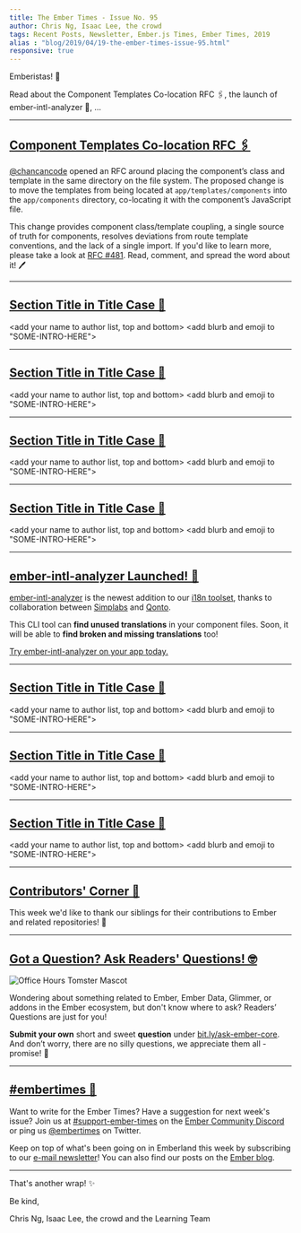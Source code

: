 ```yaml
---
title: The Ember Times - Issue No. 95
author: Chris Ng, Isaac Lee, the crowd
tags: Recent Posts, Newsletter, Ember.js Times, Ember Times, 2019
alias : "blog/2019/04/19-the-ember-times-issue-95.html"
responsive: true
---
```


<change date in alias and filename on day of send>

<SAYING-HELLO-IN-YOUR-FAVORITE-LANGUAGE> Emberistas! 🐹

Read about the Component Templates Co-location RFC 🖇️, the launch of ember-intl-analyzer 🚀, ...
<SOME-INTRO-HERE-TO-KEEP-THEM-SUBSCRIBERS-READING>

---

## [Component Templates Co-location RFC 🖇️](https://github.com/emberjs/rfcs/pull/481)

[@chancancode](https://github.com/chancancode) opened an RFC around placing the component’s class and template in the same directory on the file system. The proposed change is to move the templates from being located at `app/templates/components` into the `app/components` directory, co-locating it with the component’s JavaScript file.

This change provides component class/template coupling, a single source of truth for components, resolves deviations from route template conventions, and the lack of a single import. If you'd like to learn more, please take a look at [RFC #481](https://github.com/emberjs/rfcs/pull/481). Read, comment, and spread the word about it! 🖊️

---

## [Section Title in Title Case 🐹](#section-url)
<change section title emoji>
<consider adding some bold to your paragraph>
  
<add your name to author list, top and bottom>
<add blurb and emoji to "SOME-INTRO-HERE">

---

## [Section Title in Title Case 🐹](#section-url)
<change section title emoji>
<consider adding some bold to your paragraph>
  
<add your name to author list, top and bottom>
<add blurb and emoji to "SOME-INTRO-HERE">
  
---

## [Section Title in Title Case 🐹](#section-url)
<change section title emoji>
<consider adding some bold to your paragraph>
  
<add your name to author list, top and bottom>
<add blurb and emoji to "SOME-INTRO-HERE">
  
---

## [Section Title in Title Case 🐹](#section-url)
<change section title emoji>
<consider adding some bold to your paragraph>
  
<add your name to author list, top and bottom>
<add blurb and emoji to "SOME-INTRO-HERE">
  
---

## [ember-intl-analyzer Launched! 🚀](https://github.com/simplabs/ember-intl-analyzer)

[ember-intl-analyzer](https://github.com/simplabs/ember-intl-analyzer) is the newest addition to our [i18n toolset](https://github.com/ember-intl/ember-intl), thanks to collaboration between [Simplabs](https://simplabs.com/) and [Qonto](https://qonto.eu/).

This CLI tool can **find unused translations** in your component files. Soon, it will be able to **find broken and missing translations** too!

[Try ember-intl-analyzer on your app today.](https://github.com/simplabs/ember-intl-analyzer)
  
---

## [Section Title in Title Case 🐹](#section-url)
<change section title emoji>
<consider adding some bold to your paragraph>
  
<add your name to author list, top and bottom>
<add blurb and emoji to "SOME-INTRO-HERE">
  
---

## [Section Title in Title Case 🐹](#section-url)
<change section title emoji>
<consider adding some bold to your paragraph>
  
<add your name to author list, top and bottom>
<add blurb and emoji to "SOME-INTRO-HERE">
  
---

## [Section Title in Title Case 🐹](#section-url)
<change section title emoji>
<consider adding some bold to your paragraph>
  
<add your name to author list, top and bottom>
<add blurb and emoji to "SOME-INTRO-HERE">
  
---

## [Contributors' Corner 👏](https://guides.emberjs.com/release/contributing/repositories/)

<p>This week we'd like to thank our siblings for their contributions to Ember and related repositories! 💖</p>

---

## [Got a Question? Ask Readers' Questions! 🤓](https://docs.google.com/forms/d/e/1FAIpQLScqu7Lw_9cIkRtAiXKitgkAo4xX_pV1pdCfMJgIr6Py1V-9Og/viewform)

<div class="blog-row">
  <img class="float-right small transparent padded" alt="Office Hours Tomster Mascot" title="Readers' Questions" src="/images/tomsters/officehours.png" />

  <p>Wondering about something related to Ember, Ember Data, Glimmer, or addons in the Ember ecosystem, but don't know where to ask? Readers’ Questions are just for you!</p>

<p><strong>Submit your own</strong> short and sweet <strong>question</strong> under <a href="https://bit.ly/ask-ember-core" target="rq">bit.ly/ask-ember-core</a>. And don’t worry, there are no silly questions, we appreciate them all - promise! 🤞</p>

</div>

---

## [#embertimes 📰](https://blog.emberjs.com/tags/newsletter.html) 

Want to write for the Ember Times? Have a suggestion for next week's issue? Join us at [#support-ember-times](https://discordapp.com/channels/480462759797063690/485450546887786506) on the [Ember Community Discord](https://discordapp.com/invite/zT3asNS) or ping us [@embertimes](https://twitter.com/embertimes) on Twitter.

Keep on top of what's been going on in Emberland this week by subscribing to our [e-mail newsletter](https://the-emberjs-times.ongoodbits.com/)! You can also find our posts on the [Ember blog](https://emberjs.com/blog/tags/newsletter.html).

---

That's another wrap! ✨

Be kind,

Chris Ng, Isaac Lee, the crowd and the Learning Team
